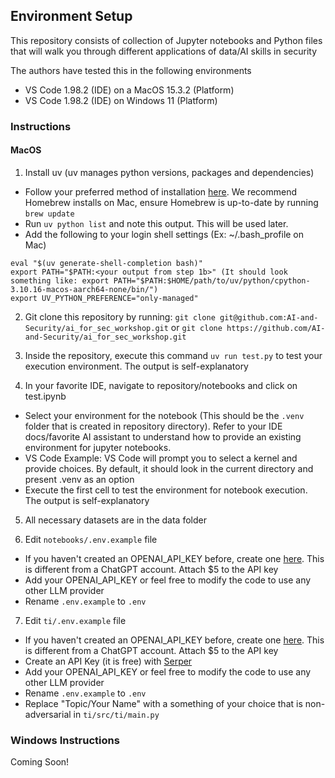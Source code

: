 ## Environment Setup
This repository consists of collection of Jupyter notebooks and Python files that will walk you through different applications of data/AI skills in security

The authors have tested this in the following environments
- VS Code 1.98.2 (IDE) on a MacOS 15.3.2 (Platform)
- VS Code 1.98.2 (IDE) on Windows 11 (Platform)

### Instructions
#### MacOS
1. Install uv (uv manages python versions, packages and dependencies)
- Follow your preferred method of installation [here](https://docs.astral.sh/uv/getting-started/installation/). We recommend Homebrew installs on Mac, ensure Homebrew is up-to-date by running `brew update`
- Run `uv python list` and note this output. This will be used later. 
- Add the following to your login shell settings (Ex: ~/.bash_profile on Mac)
```
eval "$(uv generate-shell-completion bash)"
export PATH="$PATH:<your output from step 1b>" (It should look something like: export PATH="$PATH:$HOME/path/to/uv/python/cpython-3.10.16-macos-aarch64-none/bin/")
export UV_PYTHON_PREFERENCE="only-managed"
```

2. Git clone this repository by running:  `git clone git@github.com:AI-and-Security/ai_for_sec_workshop.git` or `git clone https://github.com/AI-and-Security/ai_for_sec_workshop.git`

3. Inside the repository, execute this command `uv run test.py` to test your execution environment. The output is self-explanatory
 
4. In your favorite IDE, navigate to repository/notebooks and click on test.ipynb
- Select your environment for the notebook (This should be the `.venv` folder that is created in repository directory). Refer to your IDE docs/favorite AI assistant to understand how to provide an existing environment for jupyter notebooks. 
- VS Code Example: VS Code will prompt you to select a kernel and provide choices. By default, it should look in the current directory and present .venv as an option
- Execute the first cell to test the environment for notebook execution. The output is self-explanatory

5. All necessary datasets are in the data folder

6. Edit `notebooks/.env.example` file
- If you haven't created an OPENAI_API_KEY before, create one [here](https://platform.openai.com/api-keys). This is different from a ChatGPT account. Attach $5 to the API key
- Add your OPENAI_API_KEY or feel free to modify the code to use any other LLM provider
- Rename `.env.example` to `.env`

7. Edit `ti/.env.example` file
- If you haven't created an OPENAI_API_KEY before, create one [here](https://platform.openai.com/api-keys). This is different from a ChatGPT account. Attach $5 to the API key
- Create an API Key (it is free) with [Serper](https://serper.dev/signup?utm_term=google%20search%20api&gad_source=1&gclid=Cj0KCQjwhr6_BhD4ARIsAH1YdjDsTyDMEH94jjo6XyibEuHw_Nn-ZdqAxbPoTnzzS9Zxz57fOOvqWgMaAn1DEALw_wcB)
- Add your OPENAI_API_KEY or feel free to modify the code to use any other LLM provider
- Rename `.env.example` to `.env`
- Replace "Topic/Your Name" with a something of your choice that is non-adversarial in `ti/src/ti/main.py`

### Windows Instructions
Coming Soon! 
